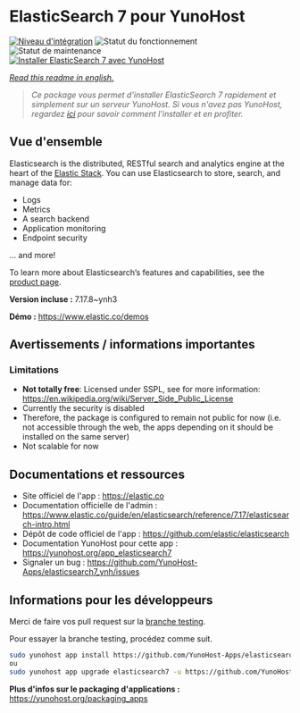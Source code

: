 <!--
N.B.: This README was automatically generated by https://github.com/YunoHost/apps/tree/master/tools/README-generator
It shall NOT be edited by hand.
-->

# ElasticSearch 7 pour YunoHost

[![Niveau d'intégration](https://dash.yunohost.org/integration/elasticsearch7.svg)](https://dash.yunohost.org/appci/app/elasticsearch7) ![Statut du fonctionnement](https://ci-apps.yunohost.org/ci/badges/elasticsearch7.status.svg) ![Statut de maintenance](https://ci-apps.yunohost.org/ci/badges/elasticsearch7.maintain.svg)  
[![Installer ElasticSearch 7 avec YunoHost](https://install-app.yunohost.org/install-with-yunohost.svg)](https://install-app.yunohost.org/?app=elasticsearch7)

*[Read this readme in english.](./README.md)*

> *Ce package vous permet d'installer ElasticSearch 7 rapidement et simplement sur un serveur YunoHost.
Si vous n'avez pas YunoHost, regardez [ici](https://yunohost.org/#/install) pour savoir comment l'installer et en profiter.*

## Vue d'ensemble

Elasticsearch is the distributed, RESTful search and analytics engine at the heart of the [Elastic Stack](https://www.elastic.co/products). You can use Elasticsearch to store, search, and manage data for:
 - Logs
 - Metrics
 - A search backend
 - Application monitoring
 - Endpoint security

... and more!

To learn more about Elasticsearch’s features and capabilities, see the [product page](https://www.elastic.co/products/elasticsearch).


**Version incluse :** 7.17.8~ynh3

**Démo :** https://www.elastic.co/demos
## Avertissements / informations importantes

### Limitations
 - **Not totally free**: Licensed under SSPL, see for more information: <https://en.wikipedia.org/wiki/Server_Side_Public_License>
 - Currently the security is disabled
 - Therefore, the package is configured to remain not public for now (i.e. not accessible through the web, the apps depending on it should be installed on the same server)
 - Not scalable for now

## Documentations et ressources

* Site officiel de l'app : <https://elastic.co>
* Documentation officielle de l'admin : <https://www.elastic.co/guide/en/elasticsearch/reference/7.17/elasticsearch-intro.html>
* Dépôt de code officiel de l'app : <https://github.com/elastic/elasticsearch>
* Documentation YunoHost pour cette app : <https://yunohost.org/app_elasticsearch7>
* Signaler un bug : <https://github.com/YunoHost-Apps/elasticsearch7_ynh/issues>

## Informations pour les développeurs

Merci de faire vos pull request sur la [branche testing](https://github.com/YunoHost-Apps/elasticsearch7_ynh/tree/testing).

Pour essayer la branche testing, procédez comme suit.

``` bash
sudo yunohost app install https://github.com/YunoHost-Apps/elasticsearch7_ynh/tree/testing --debug
ou
sudo yunohost app upgrade elasticsearch7 -u https://github.com/YunoHost-Apps/elasticsearch7_ynh/tree/testing --debug
```

**Plus d'infos sur le packaging d'applications :** <https://yunohost.org/packaging_apps>
